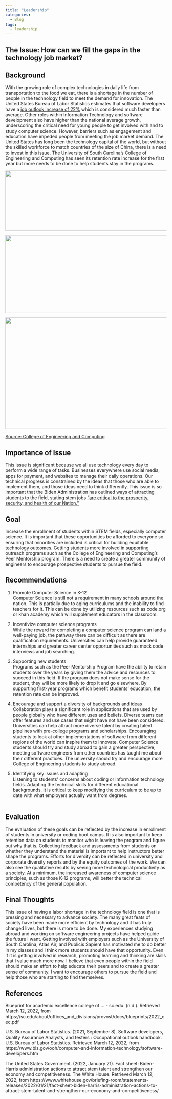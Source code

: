 ```yaml
---
title: "Leadership"
categories:
  - Blog
tags:
  - leadership
---
```


<h2>The Issue: How can we fill the gaps in the technology job market?</h2>
<h2>Background</h2>
<p>
With the growing role of complex technologies in daily life from transportation to the food we eat, there is a shortage in the number of people in the technology field to meet the demand for innovation. The United States Bureau of Labor Statistics estimates that software developers have a <a href="https://www.bls.gov/ooh/computer-and-information-technology/software-developers.htm">job outlook increase of 22%</a> which is considered much faster than average. Other roles within Information Technology and software development also have higher than the national average growth, underscoring the critical need for young people to get involved with and to study computer science. However, barriers such as engagement and education have impeded people from meeting the job market demand. The United States has long been the technology capital of the world, but without the skilled workforce to match countries of the size of China, there is a need to invest in this issue. The University of South Carolina&rsquo;s College of Engineering and Computing has seen its retention rate increase for the first year but more needs to be done to help students stay in the programs.</p>
<p><img src="https://gld.adamfrederiksen.com/assets/images/leadership-retention.png" width="624" height="188"></p>
<p><img src="https://gld.adamfrederiksen.com/assets/images/leadership-student-gender-diversity.png" width="624" height="243"></p>
<p><img src="https://gld.adamfrederiksen.com/assets/images/leadership-student-diversity.png" width="624" height="349"></p>
<p><a href="https://sc.edu/about/offices_and_divisions/provost/docs/blueprints/2022_cec.pdf">Source: College of Engineering and Computing</a></p>
<h2>Importance of Issue</h2>
<p>This issue is significant because we all use technology every day to perform a wide range of tasks. Businesses everywhere use social media, apps for payment, and websites to manage their daily operations. Our technical progress is constrained by the ideas that those who are able to implement them, and those ideas need to think differently. This issue is so important that the Biden Administration has outlined ways of attracting students to the field, stating stem jobs <a href="https://www.whitehouse.gov/briefing-room/statements-releases/2022/01/21/fact-sheet-biden-harris-administration-actions-to-attract-stem-talent-and-strengthen-our-economy-and-competitiveness/">&ldquo;are critical to the prosperity, security, and health of our Nation.&rdquo;</a></p>
<h2>Goal</h2>
<p>Increase the enrollment of students within STEM fields, especially computer science. It is important that these opportunities be afforded to everyone so ensuring that minorities are included is critical for building equitable technology outcomes. Getting students more involved in supporting outreach programs such as the College of Engineering and Computing&rsquo;s Peer Mentorship program. There is a need to create a greater community of engineers to encourage prospective students to pursue the field.</p>
<h2>Recommendations</h2>
<ol>
    <li>
        <p>Promote Computer Science in K-12<br>Computer Science is still not a requirement in many schools around the nation. This is partially due to aging curriculums and the inability to find teachers for it. This can be done by utilizing resources such as code.org or khan academy which will supplement educators in the classroom.</p>
    </li>
    <li>
        <p>Incentivize computer science programs<br>While the reward for completing a computer science program can land a well-paying job, the pathway there can be difficult as there are qualification requirements. Universities can help provide guaranteed internships and greater career center opportunities such as mock code interviews and job searching.</p>
    </li>
    <li>
        <p>Supporting new students<br>Programs such as the Peer Mentorship Program have the ability to retain students over the years by giving them the advice and resources to succeed in this field. If the program does not make sense for the student, they will be more likely to drop it and go elsewhere. By supporting first-year programs which benefit students&rsquo; education, the retention rate can be improved.</p>
    </li>
    <li>
        <p>Encourage and support a diversity of backgrounds and ideas<br>Collaboration plays a significant role in applications that are used by people globally who have different uses and beliefs. Diverse teams can offer features and use cases that might have not have been considered. Universities can help attract more diverse talent by creating talent pipelines with pre-college programs and scholarships. Encouraging students to look at other implementations of software from different regions of the world can inspire them to innovate. Computer Science students should try and study abroad to gain a greater perspective, meeting software engineers from other countries has taught me about their different practices. The university should try and encourage more College of Engineering students to study abroad.</p>
    </li>
    <li>
        <p>Identifying key issues and adapting<br>Listening to students&apos; concerns about coding or information technology fields. Adapting the technical skills for different educational backgrounds. It is critical to keep modifying the curriculum to be up to date with what employers actually want from degrees.<br><br></p>
    </li>
</ol>
<h2>Evaluation</h2>
<p>The evaluation of these goals can be reflected by the increase in enrollment of students in university or coding boot camps. It is also important to keep retention data on students to monitor who is leaving the program and figure out why that is. Collecting feedback and assessments from students on whether they understand the material is important to help instructors better shape the programs. Efforts for diversity can be reflected in university and corporate diversity reports and by the equity outcomes of the work. We can also see the qualitative results by seeing more technological productivity as a society. At a minimum, the increased awareness of computer science principles, such as those K-12 programs, will better the technical competency of the general population.</p>
<h2>Final Thoughts</h2>
<p>This issue of having a labor shortage in the technology field is one that is pressing and necessary to advance society. The many great feats of society have been made more efficient by technology and it has truly changed lives, but there is more to be done. My experiences studying abroad and working on software engineering projects have helped guide the future I want. Getting involved with employers such as the University of South Carolina, Atlas Air, and Publicis Sapient has motivated me to do better in my classes and I think more students should have that opportunity. Even if it is getting involved in research, promoting learning and thinking are skills that I value much more now. I believe that even people within the field should make an effort to help educate their peers and to create a greater sense of community. I want to encourage others to pursue the field and help those who are starting to find themselves.&nbsp;</p>
<h2>References</h2>
<p>Blueprint for academic excellence college of ... - sc.edu. (n.d.). Retrieved March 12, 2022, from https://sc.edu/about/offices_and_divisions/provost/docs/blueprints/2022_cec.pdf</p>
<p>U.S. Bureau of Labor Statistics. (2021, September 8).&nbsp;Software developers, Quality Assurance Analysts, and testers : Occupational outlook handbook. U.S. Bureau of Labor Statistics. Retrieved March 12, 2022, from https://www.bls.gov/ooh/computer-and-information-technology/software-developers.htm</p>
<p>The United States Government. (2022, January 21). Fact sheet: Biden-Harris administration actions to attract stem talent and strengthen our economy and competitiveness. The White House. Retrieved March 12, 2022, from https://www.whitehouse.gov/briefing-room/statements-releases/2022/01/21/fact-sheet-biden-harris-administration-actions-to-attract-stem-talent-and-strengthen-our-economy-and-competitiveness/&nbsp;</p>